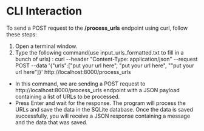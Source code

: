 # CLI Interaction

To send a POST request to the **/process_urls** endpoint using curl, follow these steps:

1. Open a terminal window.
2. Type the following command(use input_urls_formatted.txt to fill in a bunch of urls) :
curl --header "Content-Type: application/json" --request POST --data '{"urls":["put your url here", "put your url here", ""put your url here"]}' http://localhost:8000/process_urls

- In this command, we are sending a POST request to http://localhost:8000/process_urls endpoint with a JSON payload containing a list of URLs to be processed.
- Press Enter and wait for the response. The program will process the URLs and save the data in the SQLite database. Once the data is saved successfully, you will receive a JSON response containing a message and the data that was saved.

